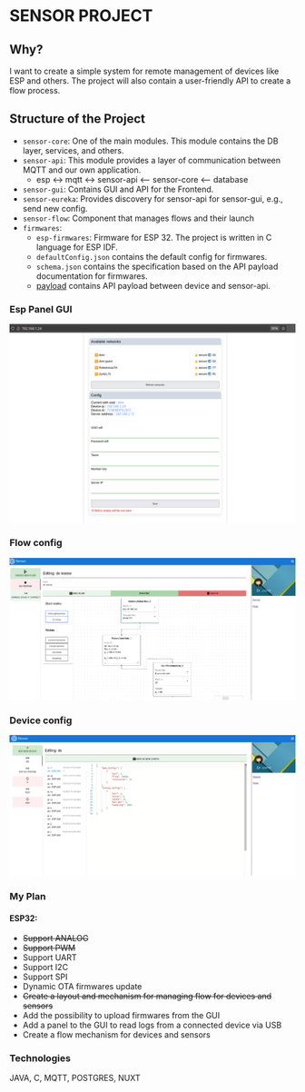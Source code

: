 # SENSOR PROJECT

## Why?

I want to create a simple system for remote management of devices like ESP and others. The project will also contain a user-friendly API to create a flow process.

## Structure of the Project

- `sensor-core`:
  One of the main modules. This module contains the DB layer, services, and others.
- `sensor-api`:
  This module provides a layer of communication between MQTT and our own application.
  - esp <-> mqtt <-> sensor-api <-- sensor-core <-- database
- `sensor-gui`:
  Contains GUI and API for the Frontend.
- `sensor-eureka`:
  Provides discovery for sensor-api for sensor-gui, e.g., send new config.
- `sensor-flow`:
  Component that manages flows and their launch
- `firmwares`:
  - `esp-firmwares`:
    Firmware for ESP 32. The project is written in C language for ESP IDF.
  - `defaultConfig.json` contains the default config for firmwares.
  - `schema.json` contains the specification based on the API payload documentation for firmwares.
  - [payload](documentation/Payload) contains API payload between device and sensor-api.


### Esp Panel GUI

![img.png](documentation/files/esp-panel.png)

### Flow config

![img.png](documentation/files/flow-config.png)

### Device config

![img.png](documentation/files/device-config.png)

### My Plan
#### ESP32:
* ~~Support ANALOG~~
* ~~Support PWM~~
* Support UART
* Support I2C
* Support SPI
* Dynamic OTA firmwares update
* ~~Create a layout and mechanism for managing flow for devices and sensors~~
* Add the possibility to upload firmwares from the GUI
* Add a panel to the GUI to read logs from a connected device via USB
* Create a flow mechanism for devices and sensors

### Technologies

JAVA, C, MQTT, POSTGRES, NUXT
